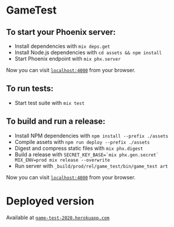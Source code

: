# GameTest

## To start your Phoenix server:

  * Install dependencies with `mix deps.get`
  * Install Node.js dependencies with `cd assets && npm install`
  * Start Phoenix endpoint with `mix phx.server`

Now you can visit [`localhost:4000`](http://localhost:4000) from your browser.

## To run tests:

  * Start test suite with `mix test`

## To build and run a release:

  * Install NPM dependencies with `npm install --prefix ./assets`
  * Compile assets with `npm run deploy --prefix ./assets`
  * Digest and compress static files with `mix phx.digest`
  * Build a release with ``SECRET_KEY_BASE=`mix phx.gen.secret` MIX_ENV=prod mix release --overwrite``
  * Run server with `_build/prod/rel/game_test/bin/game_test art`

Now you can visit [`localhost:4000`](http://localhost:4000) from your browser.

# Deployed version

Available at [`game-test-2020.herokuapp.com`](https://game-test-2020.herokuapp.com)
